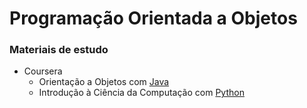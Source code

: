 # Programação Orientada a Objetos 

### Materiais de estudo 
- Coursera
    - Orientação a Objetos com [Java](https://www.coursera.org/learn/orientacao-a-objetos-com-java/home/welcome)
    - Introdução à Ciência da Computação com [Python](https://www.coursera.org/learn/ciencia-computacao-python-conceitos/home/welcome) 